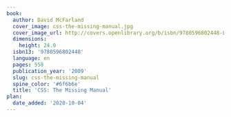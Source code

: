 ```yaml
---
book:
  author: David McFarland
  cover_image: css-the-missing-manual.jpg
  cover_image_url: http://covers.openlibrary.org/b/isbn/9780596802448-L.jpg
  dimensions:
    height: 24.0
  isbn13: '9780596802448'
  language: en
  pages: 558
  publication_year: '2009'
  slug: css-the-missing-manual
  spine_color: '#6f6b6e'
  title: 'CSS: The Missing Manual'
plan:
  date_added: '2020-10-04'
---
```

